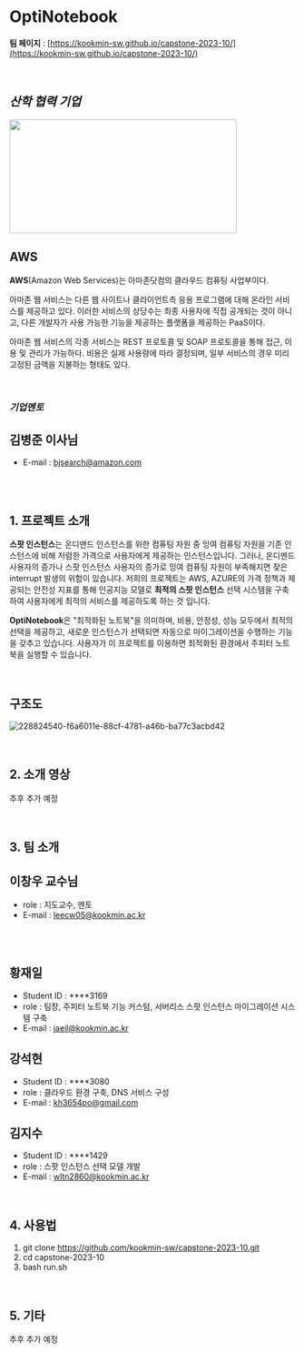 # OptiNotebook
 **팀 페이지**  :  [https://kookmin-sw.github.io/capstone-2023-10/](https://kookmin-sw.github.io/capstone-2023-10/)

<br/>


## _**산학 협력 기업**_

<img src="https://a0.awsstatic.com/libra-css/images/logos/aws_logo_smile_1200x630.png" width="400" height="200"/>

## **AWS**
**AWS**(Amazon Web Services)는 아마존닷컴의 클라우드 컴퓨팅 사업부이다.

아마존 웹 서비스는 다른 웹 사이트나 클라이언트측 응용 프로그램에 대해 온라인 서비스를 제공하고 있다. 이러한 서비스의 상당수는 최종 사용자에 직접 공개되는 것이 아니고, 다른 개발자가 사용 가능한 기능을 제공하는 플랫폼을 제공하는 PaaS이다.

아마존 웹 서비스의 각종 서비스는 REST 프로토콜 및 SOAP 프로토콜을 통해 접근, 이용 및 관리가 가능하다. 비용은 실제 사용량에 따라 결정되며, 일부 서비스의 경우 미리 고정된 금액을 지불하는 형태도 있다.

<br/>

### _**기업멘토**_
## 김병준 이사님
- E-mail : bjsearch@amazon.com

<br/>
<br/>



## **1. 프로젝트 소개**

 **스팟 인스턴스**는 온디맨드 인스턴스를 위한 컴퓨팅 자원 중 잉여 컴퓨팅 자원을 기존 인스턴스에 비해 저렴한 가격으로 사용자에게 제공하는 인스턴스입니다. 그러나, 온디멘드 사용자의 증가나 스팟 인스턴스 사용자의 증가로 잉여 컴퓨팅 자원이 부족해지면 잦은 interrupt 발생의 위험이 있습니다. 
저희의 프로젝트는 AWS, AZURE의 가격 정책과 제공되는 안전성 지표를 통해 인공지능 모델로 **최적의 스팟 인스턴스** 선택 시스템을 구축하여 사용자에게 최적의 서비스를 제공하도록 하는 것 입니다.

**OptiNotebook**은 "최적화된 노트북"을 의미하며, 비용, 안정성, 성능 모두에서 최적의 선택을 제공하고, 새로운 인스턴스가 선택되면 자동으로 마이그레이션을 수행하는 기능을 갖추고 있습니다. 사용자가 이 프로젝트를 이용하면 최적화된 환경에서 주피터 노트북을 실행할 수 있습니다.

<br/>

## 구조도
![228824540-f6a6011e-88cf-4781-a46b-ba77c3acbd42](https://user-images.githubusercontent.com/54831356/239753958-7b42648d-8aee-49dc-a161-61b0e0361809.png)


<br/>

## **2. 소개 영상**
추후 추가 예정

<br/>

## **3. 팀 소개**

## 이창우 교수님
- role : 지도교수, 멘토
- E-mail : leecw05@kookmin.ac.kr


<br/>
<br/>

## 황재일
- Student ID : ****3169
- role : 팀장, 주피터 노트북 기능 커스텀, 서버리스 스팟 인스턴스 마이그레이션 시스템 구축
- E-mail : jaeil@kookmin.ac.kr


## 강석현
- Student ID : ****3080
- role : 클라우드 환경 구축, DNS 서비스 구성
- E-mail : kh3654po@gmail.com

## 김지수
- Student ID : ****1429
- role : 스팟 인스턴스 선택 모델 개발
- E-mail : wltn2860@kookmin.ac.kr


<br/>

## **4. 사용법**

1. git clone https://github.com/kookmin-sw/capstone-2023-10.git
2. cd capstone-2023-10
3. bash run.sh

<br/>

## **5. 기타**
추후 추가 예정







